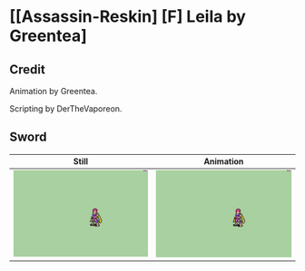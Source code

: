 # [\[Assassin-Reskin\] \[F\] Leila by Greentea]

## Credit

Animation by Greentea.

Scripting by DerTheVaporeon.
	
## Sword

| Still | Animation |
| :---: | :-------: |
| ![Sword still](./Sword_000.png) | ![Sword animation](./Sword.gif) |
